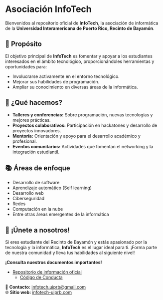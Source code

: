 # Asociación InfoTech

Bienvenidos al repositorio oficial de **InfoTech**, la asociación de informática de la **Universidad Interamericana de Puerto Rico, Recinto de Bayamón**.

## 🌟 Propósito

El objetivo principal de **InfoTech** es fomentar y apoyar a los estudiantes interesados en el ámbito tecnológico, proporcionándoles herramientas y oportunidades para:

- Involucrarse activamente en el entorno tecnológico.
- Mejorar sus habilidades de programación.
- Ampliar su conocimiento en diversas áreas de la informática.

## 🚀 ¿Qué hacemos?

- **Talleres y conferencias:** Sobre programación, nuevas tecnologías y mejores prácticas.
- **Proyectos colaborativos:** Participación en hackatones y desarrollo de proyectos innovadores.
- **Mentoría:** Orientación y apoyo para el desarrollo académico y profesional.
- **Eventos comunitarios:** Actividades que fomentan el networking y la integración estudiantil.

## 📚 Áreas de enfoque

- Desarrollo de software
- Aprendizaje automático (Self learning)
- Desarrollo web
- Ciberseguridad
- Redes
- Computación en la nube
- Entre otras áreas emergentes de la informática

## 🤝 ¡Únete a nosotros!

Si eres estudiante del Recinto de Bayamón y estás apasionado por la tecnología y la informática, **InfoTech** es el lugar ideal para ti. ¡Forma parte de nuestra comunidad y lleva tus habilidades al siguiente nivel!

**¡Consulta nuestros documentos importantes!**
- [Repositorio de información oficial](https://github.com/tu-organizacion/documentacion)
  - [Código de Conducta](https://github.com/tu-organizacion/documentacion/blob/main/codigo-de-conducta.md)

📧 **Contacto:** [infotech.uiprb@gmail.com](mailto:infotech.uiprb@gmail.com)  
🌐 **Sitio web:** [infotech-uiprb.com](https://infotech-uiprb.com)
